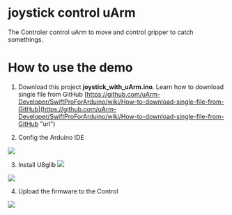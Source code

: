 # joystick control uArm

The Controler control uArm to move and control gripper to catch somethings.

# How to use the demo
1. Download this project **joystick_with_uArm.ino**. 
   Learn how to download single file from GitHub [https://github.com/uArm-Developer/SwiftProForArduino/wiki/How-to-download-single-file-from-GitHub](https://github.com/uArm-Developer/SwiftProForArduino/wiki/How-to-download-single-file-from-GitHub "url")

2. Config the Arduino IDE

![](https://github.com/uArm-Developer/Controller/blob/master/scene_demo/joystick_with_uArm/image/tool_set.jpg)

3. Install U8glib
![](https://github.com/uArm-Developer/Controller/blob/master/scene_demo/joystick_with_uArm/image/install_lib.jpg) 

![](https://github.com/uArm-Developer/Controller/blob/master/scene_demo/joystick_with_uArm/image/u8glib.jpg)

4. Upload the firmware to the Control

![](https://github.com/uArm-Developer/Controller/blob/master/scene_demo/joystick_with_uArm/image/upload.jpg)


 